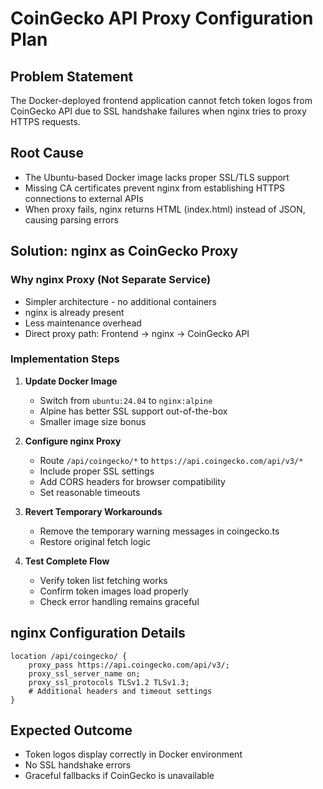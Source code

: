 # CoinGecko API Proxy Configuration Plan

## Problem Statement
The Docker-deployed frontend application cannot fetch token logos from CoinGecko API due to SSL handshake failures when nginx tries to proxy HTTPS requests.

## Root Cause
- The Ubuntu-based Docker image lacks proper SSL/TLS support
- Missing CA certificates prevent nginx from establishing HTTPS connections to external APIs
- When proxy fails, nginx returns HTML (index.html) instead of JSON, causing parsing errors

## Solution: nginx as CoinGecko Proxy

### Why nginx Proxy (Not Separate Service)
- Simpler architecture - no additional containers
- nginx is already present
- Less maintenance overhead
- Direct proxy path: Frontend → nginx → CoinGecko API

### Implementation Steps

1. **Update Docker Image**
   - Switch from `ubuntu:24.04` to `nginx:alpine`
   - Alpine has better SSL support out-of-the-box
   - Smaller image size bonus

2. **Configure nginx Proxy**
   - Route `/api/coingecko/*` to `https://api.coingecko.com/api/v3/*`
   - Include proper SSL settings
   - Add CORS headers for browser compatibility
   - Set reasonable timeouts

3. **Revert Temporary Workarounds**
   - Remove the temporary warning messages in coingecko.ts
   - Restore original fetch logic

4. **Test Complete Flow**
   - Verify token list fetching works
   - Confirm token images load properly
   - Check error handling remains graceful

## nginx Configuration Details

```nginx
location /api/coingecko/ {
    proxy_pass https://api.coingecko.com/api/v3/;
    proxy_ssl_server_name on;
    proxy_ssl_protocols TLSv1.2 TLSv1.3;
    # Additional headers and timeout settings
}
```

## Expected Outcome
- Token logos display correctly in Docker environment
- No SSL handshake errors
- Graceful fallbacks if CoinGecko is unavailable